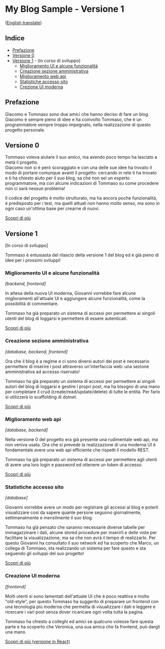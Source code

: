 # My Blog Sample - Versione 1
([English translate](README.md))

## Indice

- [Prefazione](#prefazione)
- [Versione 0](#versione-0)
- [Versione 1](#versione-1) - (in corso di sviluppo)
    - [Miglioramento UI e alcune funzionalità](#miglioramento-ui-e-alcune-funzionalità)
    - [Creazione sezione amministrativa](#creazione-sezione-amministrativa)
    - [Miglioramento web api](#miglioramento-web-api)
    - [Statistiche accesso sito](#statistiche-accesso-sito)
    - [Crezione UI moderna](#creazione-ui-moderna)

## Prefazione
Giacomo e Tommaso sono due amici che hanno deciso di fare un blog.  
Giacomo è sempre pieno di idee e ha coinvolto Tommaso, che è un programmatore sempre troppo impegnato, nella realizzazione di questo progetto personale. 

## Versione 0 

Tommaso voleva aiutare il suo amico, ma avendo poco tempo ha lasciato a metà il progetto.  
Giacomo non si è però scoraggiato e con una delle sue idee ha trovato il modo di portare comunque avanti il progetto: cercando in rete ti ha trovato e ti ha chiesto aiuto per il suo blog, sa che non sei un esperto programmatore, ma con alcune indicazioni di Tommaso su come procedere non ci sarà nessun problema!  

Il codice del progetto è molto strutturato, ma ha ancora poche funzionalità, è predisposto per i test, ma quelli attuali non hanno molto senso, ma sono in ogni caso un'ottima base per crearne di nuovi. 

[Scopri di più](version0/README_IT.md)  

## Versione 1
[In corso di sviluppo]

Tommaso è entusiasta del rilascio della versione 1 del blog ed è già pieno di idee per i prossimi sviluppi!  

### Miglioramento UI e alcune funzionalità
*[backend, frontend]*  

In attesa della nuova UI moderna, Giovanni vorrebbe fare alcune miglioramenti all'attuale UI e aggiungere alcune funzionalità, come la possibilità di commentare.

Tommaso ha già preparato un sistema di accessi per permettere ai singoli utenti del blog di loggarsi e permettere di essere autenticati.  

[Scopri di più](version1/01_improvement-ui/README_IT.md)  

### Creazione sezione amministrativa
*[database, backend, frontend]*  

Ora che il blog è a regime e ci sono diversi autori dei post è necessario permettere di inserire i post attraverso un'interfaccia web: una sezione amministrativa ad accesso riservato!  

Tommaso ha già preparato un sistema di accessi per permettere ai singoli autori del blog di loggarsi e gestire i propri post, ma ha bisogno di una mano per completare il crud (create/read/update/delete) di tutte le entità. Per farlo si utilizzerà lo scaffolding di dotnet.  

[Scopri di più](version1/02_admin_section/README_IT.md)  

### Miglioramento web api
*[database, backend]*  

Nella versione 0 del progetto era già presente una rudimentale web api, ma non veniva usata. Ora che si prevede la realizzazione di una moderna UI è fondamentale avere una web api efficiente che rispetti il modello REST.  

Tommaso ha già preparato un sistema di accessi per permettere agli utenti di avere una loro login e password ed ottenere un token di accesso.  

[Scopri di più](version1/03_web_api/README_IT.md)    

### Statistiche accesso sito
*[database]*  

Giovanni vorrebbe avere un modo per registrare gli accessi al blog e poterli visualizzare così da sapere quante persone seguono giornalmente, settimanalmente e mensilmente il suo blog.  

Tommaso ha già pensato che saranno necessarie diverse tabelle per immagazzinare i dati, alcune stored procedure per inserirli e delle viste per facilitare la visualizzazione, ma sa che non avrà il tempo di realizzarlo. Per questo Giovanni ha consultato il suo network ed ha scoperto che Marco, un collega di Tommaso, sta realizzando un sistema per fare questo e sta seguendo gli sviluppi del suo progetto!  

[Scopri di più](../MySimpleSiteStatistics/README_IT.md)  

### Creazione UI moderna
*[frontend]*  

Molti utenti si sono lamentati dell'attuale UI che è poco reattiva e molto "old-style", per questo Tommaso ha suggerito di preparare un frontend con una tecnologia più moderna che permetta di visualizzare i dati e leggere e ricercare i vari post senza dover ricaricare ogni volta tutta la pagina.

Tommaso ha chiesto a colleghi ed amici se qualcuno volesse fare questa parte e ha scoperto che Veronica, una sua amica che fa frontend, può dargli una mano.  

[Scopri di più (versione in React)](../MyBlogSample-ModernUI/react/README_IT.md)  
